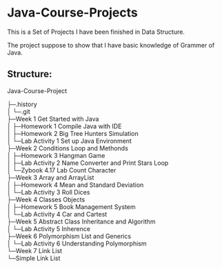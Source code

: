 # Java-Course-Projects

This is a Set of Projects I have been finished in Data Structure.  

The project suppose to show that I have basic knowledge of Grammer of Java.

## Structure:
Java-Course-Project

├─.history  
│  └─.git  
├─Week 1 Get Started with Java  
│  ├─Homework 1 Compile Java with IDE  
│  ├─Homework 2 Big Tree Hunters Simulation  
│  └─Lab Activity 1 Set up Java Environment  
├─Week 2 Conditions Loop and Methonds  
│  ├─Homework 3 Hangman Game  
│  ├─Lab Activity 2 Name Converter and Print Stars Loop  
│  └─Zybook 4.17 Lab Count Character  
├─Week 3 Array and ArrayList  
│  ├─Homework 4 Mean and Standard Deviation  
│  └─Lab Activity 3 Roll Dices  
├─Week 4 Classes Objects  
│  ├─Homework 5 Book Management System  
│  └─Lab Activity 4 Car and Cartest  
├─Week 5 Abstract Class Inheritance and Algorithm  
│  └─Lab Activity 5 Inherence  
├─Week 6 Polymorphism List and Generics  
│  └─Lab Activity 6 Understanding Polymorphism  
└─Week 7 Link List  
    └─Simple Link List  
